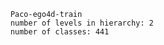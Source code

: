 
        Paco-ego4d-train
        number of levels in hierarchy: 2
        number of classes: 441
        